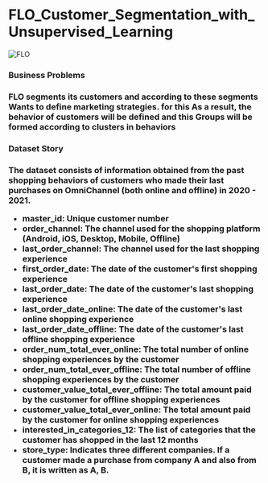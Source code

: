 # FLO_Customer_Segmentation_with_Unsupervised_Learning

![FLO](https://github.com/Merttcoskun/FLO_Customer_Segmentation_with_Unsupervised_Learning/assets/111244707/31413906-70c1-4e2d-a769-46b40aba1c60)


<h3> Business Problems <h3>

FLO segments its customers and according to these segments Wants to define marketing strategies. for this As a result, the behavior of customers will be defined and this Groups will be formed according to clusters in behaviors

<h3> Dataset Story <h3>

The dataset consists of information obtained from the past shopping behaviors of customers who made their last purchases on OmniChannel (both online and offline) in 2020 - 2021.

- master_id: Unique customer number
- order_channel: The channel used for the shopping platform (Android, iOS, Desktop, Mobile, Offline)
- last_order_channel: The channel used for the last shopping experience
- first_order_date: The date of the customer's first shopping experience
- last_order_date: The date of the customer's last shopping experience
- last_order_date_online: The date of the customer's last online shopping experience
- last_order_date_offline: The date of the customer's last offline shopping experience
- order_num_total_ever_online: The total number of online shopping experiences by the customer
- order_num_total_ever_offline: The total number of offline shopping experiences by the customer
- customer_value_total_ever_offline: The total amount paid by the customer for offline shopping experiences
- customer_value_total_ever_online: The total amount paid by the customer for online shopping experiences
- interested_in_categories_12: The list of categories that the customer has shopped in the last 12 months
- store_type: Indicates three different companies. If a customer made a purchase from company A and also from B, it is written as A, B.
